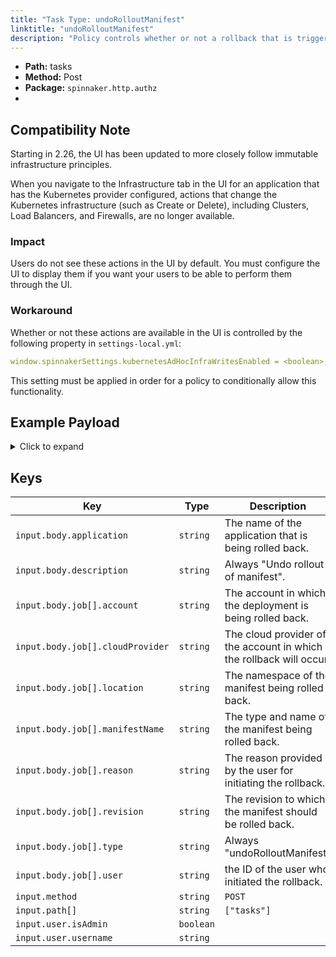 ```yaml
---
title: "Task Type: undoRolloutManifest"
linktitle: "undoRolloutManifest"
description: "Policy controls whether or not a rollback that is triggered from outside a spinnaker pipeline (e.g. from the 'Clusters' tab of an application) can run."
---
```


- **Path:** tasks
- **Method:** Post
- **Package:** `spinnaker.http.authz`
- 
## Compatibility Note
Starting in 2.26, the UI has been updated to more closely follow immutable infrastructure principles.

When you navigate to the Infrastructure tab in the UI for an application that has the Kubernetes provider configured, actions that change the Kubernetes infrastructure (such as Create or Delete), including Clusters, Load Balancers, and Firewalls, are no longer available.

### Impact

Users do not see these actions in the UI by default. You must configure the UI to display them if you want your users to be able to perform them through the UI.

### Workaround

Whether or not these actions are available in the UI is controlled by the following property in `settings-local.yml`:

```yml
window.spinnakerSettings.kubernetesAdHocInfraWritesEnabled = <boolean>;
```

This setting must be applied in order for a policy to conditionally allow this functionality.

## Example Payload

<details><summary>Click to expand</summary>

```json
{
  "input": {
    "body": {
      "application": "hostname",
      "description": "Undo rollout of manifest",
      "job": [
        {
          "account": "spinnaker",
          "cloudProvider": "kubernetes",
          "location": "staging",
          "manifestName": "deployment hostname",
          "reason": "someReason",
          "revision": "3",
          "type": "undoRolloutManifest",
          "user": "myUserName"
        }
      ]
    },
    "method": "POST",
    "path": [
      "tasks"
    ],
    "user": {
      "isAdmin": false,
      "roles": [],
      "username": "myUserName"
    }
  }
}
```
</details>

## Keys

| Key                              | Type      | Description                                                         |
| -------------------------------- | --------- | ------------------------------------------------------------------- |
| `input.body.application`         | `string`  | The name of the application that is being rolled back.              |
| `input.body.description`         | `string`  | Always "Undo rollout of manifest".                                  |
| `input.body.job[].account`       | `string`  | The account in which the deployment is being rolled back.           |
| `input.body.job[].cloudProvider` | `string`  | The cloud provider of the account in which the rollback will occur. |
| `input.body.job[].location`      | `string`  | The namespace of the manifest being rolled back.                    |
| `input.body.job[].manifestName`  | `string`  | The type and name of the manifest being rolled back.                |
| `input.body.job[].reason`        | `string`  | The reason provided by the user for initiating the rollback.        |
| `input.body.job[].revision`      | `string`  | The revision to which the manifest should be rolled back.           |
| `input.body.job[].type`          | `string`  | Always "undoRolloutManifest"                                        |
| `input.body.job[].user`          | `string`  | the ID of the user who initiated the rollback.                      |
| `input.method`                   | `string`  | `POST`                                                              |
| `input.path[]`                   | `string`  | `["tasks"]`                                                         |
| `input.user.isAdmin`             | `boolean` |                                                                     |
| `input.user.username`            | `string`  |                                                                     |
